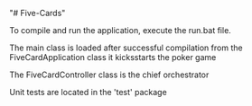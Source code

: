 "# Five-Cards" 

To compile and run the application, execute the run.bat file.

The main class is loaded after successful compilation from the FiveCardApplication class it kicksstarts the poker game

The FiveCardController class is the chief orchestrator

Unit tests are located in the 'test' package
